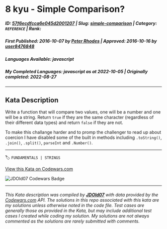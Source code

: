 # 8 kyu - Simple Comparison? 

##### **ID**: [57f6ecdfcca6e045d2001207](https://www.codewars.com/kata/57f6ecdfcca6e045d2001207) | **Slug**: [simple-comparison](https://www.codewars.com/kata/57f6ecdfcca6e045d2001207) | **Category**: `REFERENCE` | **Rank**: <span style="color:white">8 kyu</span>

##### **First Published**: 2016-10-07 ***by*** [Peter Rhodes](https://www.codewars.com/users/Peter%20Rhodes) | **Approved**: 2016-10-16 ***by*** [user8476848](https://www.codewars.com/users/user8476848)

##### **Languages Available**: javascript

##### **My Completed Languages**: javascript ***as at*** 2022-10-05 | **Originally completed**: 2022-08-27

---

## Kata Description


Write a function that will compare two values, one will be a number and one will be a string. Return ```true``` if they are the same character (regardless of their different data types) and return ```false``` if they are not.



To make this challange harder and to promp the challenger to read up about coercion I have disabled some of the built in methods including ```.toString()```, ```.join()```, ```.split()```, ```parseInt``` and ```.Number()```.

---


🏷 `FUNDAMENTALS | STRINGS`


[View this Kata on Codewars.com](https://www.codewars.com/kata/57f6ecdfcca6e045d2001207)

![](https://www.codewars.com/users/jdold07/badges/large "JDOld07 Codewars Badge")

---

###### *This Kata description was compiled by [**JDOld07**](https://tpstech.dev) with data provided by the [Codewars.com](https://www.codewars.com) API.  The solutions in this repo associated with this kata are my solutions unless otherwise noted in the code file.  Test cases are generally those as provided in the Kata, but may include additional test cases I created while coding my solution.  My solutions are not always commented as the solutions are rarely submitted with comments.*

